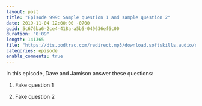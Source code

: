 ```yaml
---
layout: post
title: "Episode 999: Sample question 1 and sample question 2"
date: 2019-11-04 12:00:00 -0700
guid: 5c676ba6-2ce4-418a-a5b5-049636ef6c00
duration: "0:09"
length: 141365
file: "https://dts.podtrac.com/redirect.mp3/download.softskills.audio/sse-999.mp3"
categories: episode
enable_comments: true
---
```


In this episode, Dave and Jamison answer these questions:

1. Fake question 1


2. Fake question 2
